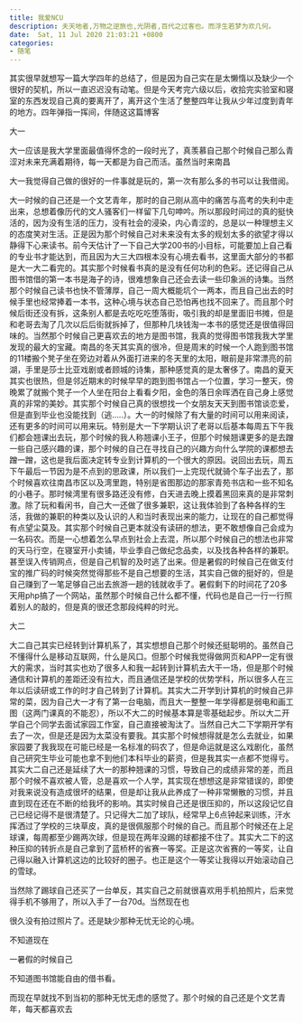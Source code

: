 ```yaml
---
title: 我爱NCU  
description: 夫天地者,万物之逆旅也,光阴者,百代之过客也。而浮生若梦为欢几何。
date:  Sat, 11 Jul 2020 21:03:21 +0800
categories:
- 随笔
---
```






其实很早就想写一篇大学四年的总结了，但是因为自己实在是太懒惰以及缺少一个很好的契机，所以一直迟迟没有动笔。但是今天考完六级以后，收拾完实验室和寝室的东西发现自己真的要离开了，离开这个生活了整整四年让我从少年过度到青年的地方。四年弹指一挥间，伴随这这篇博客

大一

大一应该是我大学里面最值得怀念的一段时光了，真羡慕自己那个时候自己那么青涩对未来充满着期待，每一天都是为自己而活。虽然当时来南昌

大一我觉得自己做的很好的一件事就是玩的，第一次有那么多的书可以让我借阅。

大一时候的自己还是一个文艺青年，那时的自己刚从高中的痛苦与高考的失利中走出来，总想着像历代的文人骚客们一样留下几句呻吟。所以那段时间过的真的挺快活的，因为没有生活的压力，没有社会的浸染，内心青涩的，总是以一种理想主义的态度笑对生活。正是因为那个时候自己对未来没有太多的规划太多的欲望才得以静得下心来读书。前今天估计了一下自己大学200书的小目标，可能要加上自己看的专业书才能达到，而且因为大三大四根本没有心境去看书，这里面大部分的书都是大一大二看完的。其实那个时候看书真的是没有任何功利的色彩。还记得自己从图书馆借的第一本书是海子的诗，很难想象自己还会去读一些印象派的诗集。当然那个时候自己读书也快不管薄厚，自己一周大概能坑个一两本，而且自己出去的时候手里也经常捧着一本书，这种心境与状态自己恐怕再也找不回来了。而且那个时候后街还没有拆，这条别人都是去吃吃吃堕落街，吸引我的却是里面旧书摊，但是和老哥去淘了几次以后后街就拆掉了，但那种几块钱淘一本书的感觉还是很值得回味的。当然那个时候自己更喜欢去的地方是图书馆，我真的觉得图书馆我我大学里发现的最大的宝藏。南昌的冬天其实真的很冷，但是周末的时候一个人跑到图书馆的11楼搬个凳子坐在旁边对着从外面打进来的冬天里的太阳，眼前是非常漂亮的前湖，手里是莎士比亚戏剧或者顾城的诗集，那种感觉真的是太奢侈了。南昌的夏天其实也很热，但是邻近期末的时候早早的跑到图书馆占一个位置，学习一整天，傍晚累了就搬个凳子一个人坐在阳台上看看夕阳，金色的落日余晖洒在自己身上感觉真的非常的美妙。其实那个时候自己真的很想找一个女朋友天天到图书馆谈恋爱，但是直到毕业也没能找到（逃.....）。大一的时候除了有大量的时间可以用来阅读，还有更多的时间可以用来玩。特别是大一下学期认识了老哥以后基本每周五下午我们都会翘课出去玩，那个时候的我人称翘课小王子，但那个时候翘课更多的是去蹭一些自己感兴趣的课，那个时候的自己在寻找自己的兴趣方向什么学院的课都想去蹭一蹭，这也是我后面决定转专业到计算机的一个很大的原因。说回出去玩，周五下午最后一节因为是不点到的思政课，所以我们一上完现代就骑个车子出去了，那个时候喜欢往南昌市区以及湾里跑，特别是省图那边的那家青苑书店和一些不知名的小巷子。那时候湾里有很多路还没有修，白天进去晚上摸着黑回来真的是非常刺激。除了玩和看闲书，自己大一还做了很多兼职，这让我体验到了各种各样的生活，我做的兼职的种类以及认识的人和当时表现出来的能力，让现在的自己都觉得有点望尘莫及。其实那个时候自己更本就没有读研的想法，更不敢想像自己会成为一名码农。而是一心想着怎么早点到社会上去混，所以那个时候自己的想法也非常的天马行空，在寝室开小卖铺，毕业季自己做纪念品卖，以及找各种各样的兼职。甚至误入传销网点，但是自己机智的及时逃了出来。但是暑假的时候自己在做支付宝的推广码的时候突然觉得那些不是自己想要的生活，其实自己做的挺好的，但是自己赚到了一笔足够自己出去旅游一趟的钱就收手了。暑假剩下的时间花了20多天用php搞了一个网站，虽然那个时候自己什么都不懂，代码也是自己一行一行照着别人的敲的，但是真的很还念那段纯粹的时光。

大二

大二自己其实已经转到计算机系了，其实想想自己那个时候还挺聪明的。虽然自己不懂得什么是移动互联网，什么是风口。但那个时候我觉得做网页和APP一定有很大的需求，当时其实也劝了很多人和我一起转到计算机去大干一场，但是那个时候通信和计算机的差距还没有拉大，而且通信还是学校的优势学科，所以很多人在三年以后读研或工作的时才自己转到了计算机。其实大二开学到计算机的时候自己非常的菜，因为自己大一才有了第一台电脑，而且大一整整一年学得都是弱电和画工图（这两门课真的不能忍），所以不大二的时候基本算是零基础起步。所以大二开学自己个同学去面试家园工作室，自己直接被淘汰了。当然自己大二下学期开学有去了一次，但是还是因为太菜没有要我。其实那个时候想得就是怎么去就业，如果家园要了我我现在可能已经是一名标准的码农了，但是命运就是这么戏剧化，虽然自己研究生毕业可能也拿不到他们本科毕业的薪资，但是我其实一点都不觉得亏。其实大二自己还是延续了大一的那种翘课的习惯，导致自己的成绩非常的差，而且那个时候不喜欢被人管，总是喜欢一个人学，其实现在想想这是非常错误的，即使对我来说没有造成很坏的结果，但是却让我从此养成了一种非常懒散的习惯，并且直到现在还在不断的给我坏的影响。其实时候自己还是很压抑的，所以这段记忆自己已经记得不是很清楚了。只记得大二加了球队，经常早上6点钟起来训练，汗水挥洒过了学校的三块草皮，真的是很佩服那个时候的自己。而且那个时候还在上足球课，每周都至少踢两次球，但是现在两年没踢的球都接不住了。其实大二下的这种压抑的转折点是自己拿到了蓝桥杯的省赛一等奖。正是这次省赛的一等奖，让自己得以融入计算机这边的比较好的圈子。也正是这个一等奖让我得以开始滚动自己的雪球。

当然除了踢球自己还买了一台单反，其实自己之前就很喜欢用手机拍照片，后来觉得手机不够用了，所以入手了一台70d。当然现在也

很久没有拍过照片了。还是缺少那种无忧无论的心境。

不知道现在

一暑假的时候自己

不知道图书馆能自由的借书看。

而现在早就找不到当初的那种无忧无虑的感觉了。那个时候的自己还是个文艺青年，每天都喜欢去